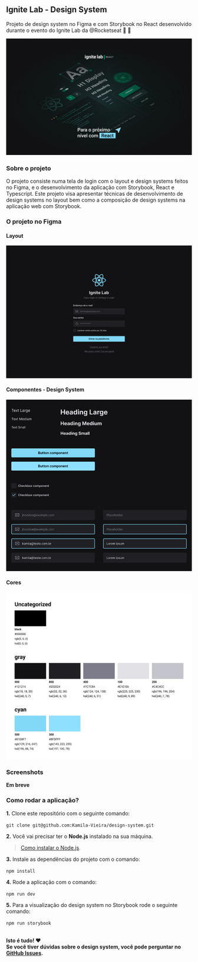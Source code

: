 ## Ignite Lab - Design System

Projeto de design system no Figma e com Storybook no React desenvolvido durante o evento do Ignite Lab da @Rocketseat 💜 :rocket:

![Ignite Lab - Design System Wallpaper](screenshots/wallpaper.png)

### Sobre o projeto

O projeto consiste numa tela de login com o layout e design systems feitos no Figma, e o desenvolvimento da aplicação com Storybook, React e Typescript. Este projeto visa apresentar técnicas de desenvolvimento de design systems no layout bem como a composição de design systems na aplicação web com Storybook.

### O projeto no Figma

#### Layout
[![Layout Figma](screenshots/figma_layout.png)](https://www.figma.com/file/EKa2piNFhNzsxmMPKuva84/Ignite-Lab-Design-System?node-id=0%3A1)

#### Componentes - Design System
[![Layout Design system components](screenshots/figma_components.png)](https://www.figma.com/file/EKa2piNFhNzsxmMPKuva84/Ignite-Lab-Design-System?node-id=9%3A145)

#### Cores
[![Layout cores](screenshots/figma_colors.png)](https://www.figma.com/file/EKa2piNFhNzsxmMPKuva84/Ignite-Lab-Design-System?node-id=107%3A161)

### Screenshots

**Em breve**

### Como rodar a aplicação?

**1.** Clone este repositório com o seguinte comando:

`git clone git@github.com:Kamila-Vieira/design-system.git`

**2.** Você vai precisar ter o **Node.js** instalado na sua máquina.

> [Como instalar o Node.js](https://nodejs.org/en/).</br>

**3.** Instale as dependências do projeto com o comando:

`npm install`

**4.** Rode a aplicação com o comando:

`npm run dev`

**5.** Para a visualização do design system no Storybook rode o seguinte comando:

`npm run storybook`


<br />**Isto é tudo! :heart:<br />
Se você tiver dúvidas sobre o design system, você pode perguntar no [GitHub Issues](https://github.com/Kamila-Vieira/design-system/issues).**